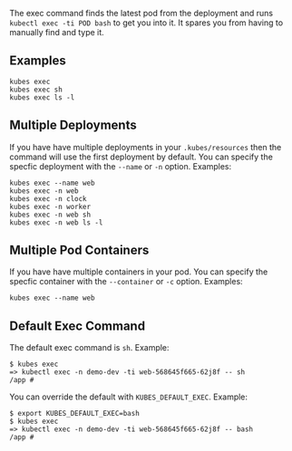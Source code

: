 The exec command finds the latest pod from the deployment and runs `kubectl exec -ti POD bash` to get you into it. It spares you from having to manually find and type it.

## Examples

    kubes exec
    kubes exec sh
    kubes exec ls -l

## Multiple Deployments

If you have have multiple deployments in your `.kubes/resources` then the command will use the first deployment by default. You can specify the specfic deployment with the `--name` or `-n` option.  Examples:

    kubes exec --name web
    kubes exec -n web
    kubes exec -n clock
    kubes exec -n worker
    kubes exec -n web sh
    kubes exec -n web ls -l

## Multiple Pod Containers

If you have have multiple containers in your pod. You can specify the specfic container with the `--container` or `-c` option.  Examples:

    kubes exec --name web

## Default Exec Command

The default exec command is `sh`.  Example:

    $ kubes exec
    => kubectl exec -n demo-dev -ti web-568645f665-62j8f -- sh
    /app #

You can override the default with `KUBES_DEFAULT_EXEC`.  Example:

    $ export KUBES_DEFAULT_EXEC=bash
    $ kubes exec
    => kubectl exec -n demo-dev -ti web-568645f665-62j8f -- bash
    /app #
